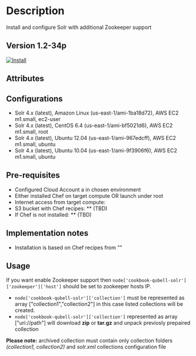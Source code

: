 Description
===========
Install and configure Solr with additional Zookeeper support

Version 1.2-34p
-------------

[![Install](https://raw.github.com/qubell-bazaar/component-skeleton/master/img/install.png)](https://staging.dev.qubell.com/applications/upload?metadataUrl=https://raw.github.com/qubell-bazaar/component-solr-dev/1.2-34p/meta.yml)

Attributes
----------

Configurations
--------------
 - Solr 4.x (latest), Amazon Linux (us-east-1/ami-1ba18d72), AWS EC2 m1.small, ec2-user
 - Solr 4.x (latest), CentOS 6.4 (us-east-1/ami-bf5021d6), AWS EC2 m1.small, root
 - Solr 4.x (latest), Ubuntu 12.04 (us-east-1/ami-967edcff), AWS EC2 m1.small, ubuntu
 - Solr 4.x (latest), Ubuntu 10.04 (us-east-1/ami-9f3906f6), AWS EC2 m1.small, ubuntu

Pre-requisites
--------------
 - Configured Cloud Account a in chosen environment
 - Either installed Chef on target compute OR launch under root
 - Internet access from target compute:
  - S3 bucket with Chef recipes: ** (TBD)
  - If Chef is not installed: ** (TBD)

Implementation notes
--------------------
 - Installation is based on Chef recipes from ""

Usage
-----
If you want enable Zookeeper support then `node['cookbook-qubell-solr']['zookeeper']['host']` should be set to zookeeper hosts IP.

- `node['cookbook-qubell-solr']['collection']` must be represented as array ["collection1","collection2"] in this case listed collections will be created.
- `node['cookbook-qubell-solr']['collection']` represented as array ["uri://path"] will download **zip** or **tar.gz** and unpack previosly prepaired collection

**Please note:** archived collection must contain only collection folders *(collection1, collection2)* and *solr.xml* collections configuration file 
